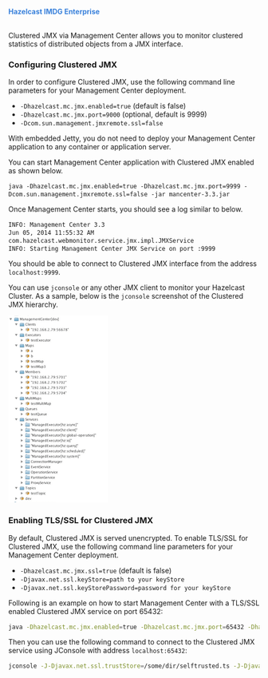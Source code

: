 

<font color="#3981DB">**Hazelcast IMDG Enterprise**</font>
<br></br>


Clustered JMX via Management Center allows you to monitor clustered statistics of distributed objects from a JMX interface.

### Configuring Clustered JMX


In order to configure Clustered JMX, use the following command line parameters for your Management Center deployment.

- `-Dhazelcast.mc.jmx.enabled=true` (default is false)
- `-Dhazelcast.mc.jmx.port=9000` (optional, default is 9999)
- `-Dcom.sun.management.jmxremote.ssl=false`

With embedded Jetty, you do not need to deploy your Management Center application to any container or application server.

You can start Management Center application with Clustered JMX enabled as shown below.

```
java -Dhazelcast.mc.jmx.enabled=true -Dhazelcast.mc.jmx.port=9999 -Dcom.sun.management.jmxremote.ssl=false -jar mancenter-3.3.jar
```

Once Management Center starts, you should see a log similar to below.

```
INFO: Management Center 3.3
Jun 05, 2014 11:55:32 AM com.hazelcast.webmonitor.service.jmx.impl.JMXService
INFO: Starting Management Center JMX Service on port :9999
```

You should be able to connect to Clustered JMX interface from the address `localhost:9999`.

You can use `jconsole` or any other JMX client to monitor your Hazelcast Cluster. As a sample, below is the `jconsole` screenshot of the Clustered JMX hierarchy.

![](../../images/ClusteredJMX.png)


### Enabling TLS/SSL for Clustered JMX

By default, Clustered JMX is served unencrypted. To enable TLS/SSL for Clustered JMX, use the following command line 
parameters for your Management Center deployment.

- `-Dhazelcast.mc.jmx.ssl=true` (default is false) 
- `-Djavax.net.ssl.keyStore=path to your keyStore`
- `-Djavax.net.ssl.keyStorePassword=password for your keyStore`

Following is an example on how to start Management Center with a TLS/SSL enabled Clustered JMX service on port 65432:

```bash
java -Dhazelcast.mc.jmx.enabled=true -Dhazelcast.mc.jmx.port=65432 -Dhazelcast.mc.jmx.ssl=true -Djavax.net.ssl.keyStore=/some/dir/selfsigned.jks -Djavax.net.ssl.keyStorePassword=yourpassword -jar mancenter-3.8.1.war 
```

Then you can use the following command to connect to the Clustered JMX service using JConsole with address `localhost:65432`:

```bash
jconsole -J-Djavax.net.ssl.trustStore=/some/dir/selftrusted.ts -J-Djavax.net.ssl.trustStorePassword=trustpass
```
